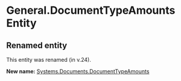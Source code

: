 # General.DocumentTypeAmounts Entity

## Renamed entity

This entity was renamed (in v.24).

**New name:** [Systems.Documents.DocumentTypeAmounts](Systems.Documents.DocumentTypeAmounts.md)
